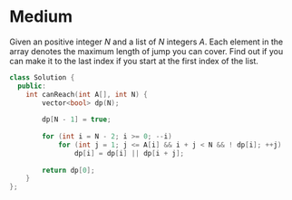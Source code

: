 # Medium

Given an positive integer $N$ and a list of $N$ integers $A$. Each element in the array denotes the maximum length of jump you can cover. Find out if you can make it to the last index if you start at the first index of the list.

```cpp
class Solution {
  public:
    int canReach(int A[], int N) {
        vector<bool> dp(N);
        
        dp[N - 1] = true;
        
        for (int i = N - 2; i >= 0; --i)
            for (int j = 1; j <= A[i] && i + j < N && ! dp[i]; ++j)
                dp[i] = dp[i] || dp[i + j];
                
        return dp[0];
    }
};
```
